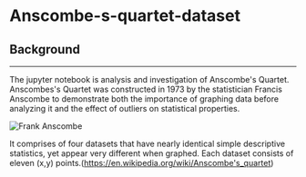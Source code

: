# Anscombe-s-quartet-dataset

## Background
------------------------------------------------------------------------
The jupyter notebook is analysis and investigation of Anscombe's Quartet. 
Anscombes's Quartet was constructed in 1973 by the statistician Francis Anscombe to demonstrate both the importance of graphing data before analyzing it and the effect of outliers on statistical properties. 

![Frank Anscombe](https://en.wikipedia.org/wiki/File:Francis_Anscombe.jpeg)

It comprises of four datasets that have nearly identical simple descriptive statistics, yet appear very different when graphed. Each dataset consists of eleven (x,y) points.(https://en.wikipedia.org/wiki/Anscombe's_quartet)
